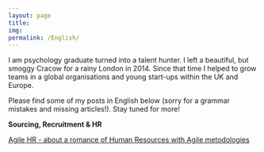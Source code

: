 ```yaml
---
layout: page
title: 
img: 
permalink: /English/
---
```


<div class="mt50"></div>
I am psychology graduate turned into a talent hunter. I left a beautiful, but smoggy Cracow for a rainy London in 2014. Since that time I helped to grow teams in a global organisations and young start-ups within the UK and Europe.

Please find some of my posts in English below (sorry for a grammar mistakes and missing articles!). Stay tuned for more!





<b>Sourcing, Recruitment & HR</b>

<a href="http://ministryoftalent.co.uk/2016/10/15/agilehr_en/">Agile HR - about a romance of Human Resources with Agile metodologies</a>


<br>
<br>
<br>
<br>






